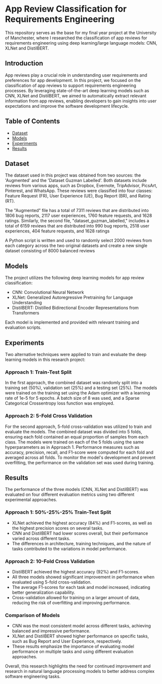 # App Review Classification for Requirements Engineering

This repository serves as the base for my final year project at the University of Manchester, where I researched the classification of app reviews for requirements engineering using deep learning/large language models: CNN, XLNet and DistilBERT.

## Introduction

App reviews play a crucial role in understanding user requirements and preferences for app development. In this project, we focused on the classification of app reviews to support requirements engineering processes. By leveraging state-of-the-art deep learning models such as CNN, XLNet and DistilBERT, we aimed to automatically extract relevant information from app reviews, enabling developers to gain insights into user expectations and improve the software development lifecycle.

## Table of Contents
- [Dataset](#dataset)
- [Models](#models)
- [Experiments](#experiments)
- [Results](#results)


## Dataset

The dataset used in this project was obtained from two sources: the 'Augmented' and the 'Dataset Guzman Labelled'. Both datasets include reviews from various apps, such as Dropbox, Evernote, TripAdvisor, PicsArt, Pinterest, and WhatsApp. These reviews were classified into four classes: Feature Request (FR), User Experience (UE), Bug Report (BR), and Rating (RT).

The "Augmented" file has a total of 7311 reviews that are distributed into 1806 bug reports, 2117 user experiences, 1760 feature requests, and 1628 ratings. Similarly, the second file, "dataset_guzman_labelled," includes a total of 6159 reviews that are distributed into 990 bug reports, 2518 user experiences, 404 feature requests, and 1628 ratings

A Python script is written and used to randomly select 2000 reviews from each category across the two original datasets and create a new single dataset consisting of 8000 balanced reviews

## Models

The project utilizes the following deep learning models for app review classification:

- CNN: Convolutional Neural Network
- XLNet: Generalized Autoregressive Pretraining for Language Understanding
- DistilBERT: Distilled Bidirectional Encoder Representations from Transformers

Each model is implemented and provided with relevant training and evaluation scripts.

## Experiments

Two alternative techniques were applied to train and evaluate the deep learning models in this research project:

### Approach 1: Train-Test Split

In the first approach, the combined dataset was randomly split into a training set (50%), validation set (25%) and a testing set (25%). The models were trained on the training set using the Adam optimizer with a learning rate of 1e-5 for 5 epochs. A batch size of 8 was used, and a Sparse Categorical Crossentropy loss function was employed. 

### Approach 2: 5-Fold Cross Validation

For the second approach, 5-fold cross-validation was utilized to train and evaluate the models. The combined dataset was divided into 5 folds, ensuring each fold contained an equal proportion of samples from each class. The models were trained on each of the 5 folds using the same hyperparameters as in Approach 1. Performance measures such as accuracy, precision, recall, and F1-score were computed for each fold and averaged across all folds. To monitor the model's development and prevent overfitting, the performance on the validation set was used during training. 

## Results

The performance of the three models (CNN, XLNet and DistilBERT) was evaluated on four different evaluation metrics using two different experimental approaches.

### Approach 1: 50%-25%-25% Train-Test Split

- XLNet achieved the highest accuracy (84%) and F1-scores, as well as the highest precision scores on several tasks.
- CNN and DistilBERT had lower scores overall, but their performance varied across different tasks.
- The differences in architecture, training techniques, and the nature of tasks contributed to the variations in model performance.

### Approach 2: 10-Fold Cross Validation

- DistilBERT achieved the highest accuracy (92%) and F1-scores.
- All three models showed significant improvement in performance when evaluated using 5-fold cross-validation.
- The average F1-scores for each task and model increased, indicating better generalization capability.
- Cross-validation allowed for training on a larger amount of data, reducing the risk of overfitting and improving performance.

### Comparison of Models

- CNN was the most consistent model across different tasks, achieving balanced and impressive performance.
- XLNet and DistilBERT showed higher performance on specific tasks, such as Bug Report and User Experience, respectively.
- These results emphasize the importance of evaluating model performance on multiple tasks and using different evaluation approaches.

Overall, this research highlights the need for continued improvement and research in natural language processing models to better address complex software engineering tasks.
